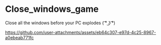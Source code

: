 # Close_windows_game
Close all the windows before your PC explodes ( ͡° ͜ʖ ͡°)

https://github.com/user-attachments/assets/eb64c307-e97d-4c25-8967-a0ebeab771fc
